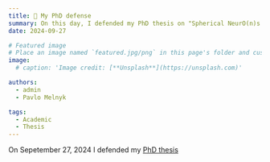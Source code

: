 ```yaml
---
title: 🎉 My PhD defense
summary: On this day, I defended my PhD thesis on "Spherical NeurO(n)s for Geometric Deep Learning"!
date: 2024-09-27

# Featured image
# Place an image named `featured.jpg/png` in this page's folder and customize its options here.
image:
  # caption: 'Image credit: [**Unsplash**](https://unsplash.com)'

authors:
  - admin
  - Pavlo Melnyk

tags:
  - Academic
  - Thesis
---
```


On Sepetember 27, 2024 I defended my [PhD thesis](./phd_thesis) 
